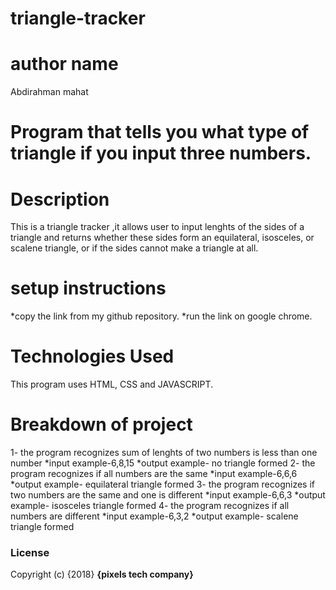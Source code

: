 # triangle-tracker
# author name
Abdirahman mahat
# Program that tells you what type of triangle if you input three numbers.
# Description
This is a triangle tracker ,it allows user to input lenghts of the sides of a triangle and returns whether these sides form an equilateral, isosceles, or scalene triangle, or if the sides cannot make a triangle at all.
# setup instructions
*copy the link from my github repository.
*run the link on google chrome.
# Technologies Used
This program uses HTML, CSS and JAVASCRIPT.
# Breakdown of project
1- the program recognizes sum of lenghts of two numbers
   is less than one number
   *input example-6,8,15
   *output example- no triangle formed
2- the program recognizes if all numbers are the same
   *input example-6,6,6
   *output example- equilateral triangle formed
3-  the program recognizes if two numbers are the same
    and one is different
    *input example-6,6,3
    *output example- isosceles triangle formed
4- the program recognizes if all numbers are different
   *input example-6,3,2
   *output example- scalene triangle formed
### License
Copyright (c) {2018} **{pixels tech company}**
